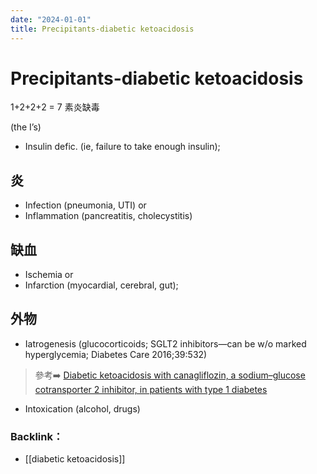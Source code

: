 ```yaml
---
date: "2024-01-01"
title: Precipitants-diabetic ketoacidosis
---
```


# Precipitants-diabetic ketoacidosis

1+2+2+2 = 7
素炎缺毒

(the I’s)
* Insulin defic. (ie, failure to take enough insulin);

## 炎

* Infection (pneumonia, UTI) or
* Inflammation (pancreatitis, cholecystitis)

## 缺血

* Ischemia or
* Infarction (myocardial, cerebral, gut);

## 外物

* Iatrogenesis (glucocorticoids; SGLT2 inhibitors—can be w/o marked hyperglycemia; Diabetes Care 2016;39:532)

> 參考➡️ [Diabetic ketoacidosis with canagliflozin, a sodium–glucose cotransporter 2 inhibitor, in patients with type 1 diabetes](https://diabetesjournals.org/care/article-abstract/39/4/532/28927)
* Intoxication (alcohol, drugs)

### Backlink：

- [[diabetic ketoacidosis]]
